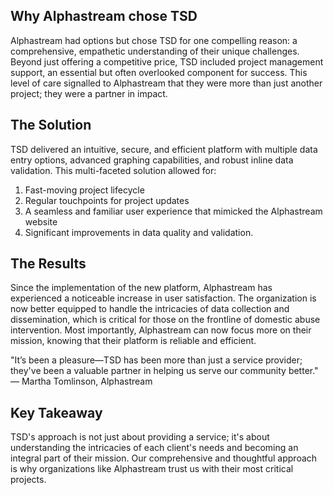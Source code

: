 ## Why Alphastream chose TSD

Alphastream had options but chose TSD for one compelling reason: a comprehensive, empathetic understanding of their unique challenges. Beyond just offering a competitive price, TSD included project management support, an essential but often overlooked component for success. This level of care signalled to Alphastream that they were more than just another project; they were a partner in impact.

## The Solution

TSD delivered an intuitive, secure, and efficient platform with multiple data entry options, advanced graphing capabilities, and robust inline data validation. This multi-faceted solution allowed for:

1. Fast-moving project lifecycle
2. Regular touchpoints for project updates
3. A seamless and familiar user experience that mimicked the Alphastream website
4. Significant improvements in data quality and validation.

## The Results

Since the implementation of the new platform, Alphastream has experienced a noticeable increase in user satisfaction. The organization is now better equipped to handle the intricacies of data collection and dissemination, which is critical for those on the frontline of domestic abuse intervention. Most importantly, Alphastream can now focus more on their mission, knowing that their platform is reliable and efficient.

"It’s been a pleasure—TSD has been more than just a service provider; they've been a valuable partner in helping us serve our community better." — Martha Tomlinson, Alphastream

## Key Takeaway

TSD's approach is not just about providing a service; it's about understanding the intricacies of each client's needs and becoming an integral part of their mission. Our comprehensive and thoughtful approach is why organizations like Alphastream trust us with their most critical projects.